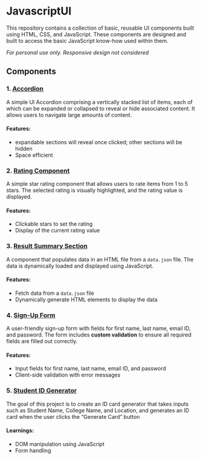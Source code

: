# JavascriptUI
This repository contains a collection of basic, reusable UI components built using HTML, CSS, and JavaScript. These components are designed and built to access the basic JavaScript know-how used within them.

_For personal use only. Responsive design not considered_
## Components

### 1. [Accordion](https://github.com/sheet848/JavascriptUI/tree/main/accordion)
A simple UI Accordion comprising a vertically stacked list of items, each of which can be expanded or collapsed to reveal or hide associated content. It allows users to navigate large amounts of content.
#### Features:
- expandable sections will reveal once clicked; other sections will be hidden
- Space efficient

### 2. [Rating Component](https://github.com/sheet848/JavascriptUI/tree/main/interactive%20rating)
A simple star rating component that allows users to rate items from 1 to 5 stars. The selected rating is visually highlighted, and the rating value is displayed.
#### Features:
- Clickable stars to set the rating
- Display of the current rating value

### 3. [Result Summary Section](https://github.com/sheet848/JavascriptUI/tree/main/result%20summary)
A component that populates data in an HTML file from a `data.json` file. The data is dynamically loaded and displayed using JavaScript.
#### Features:
- Fetch data from a `data.json` file
- Dynamically generate HTML elements to display the data

### 4. [Sign-Up Form](https://github.com/sheet848/JavascriptUI/tree/main/sign%20up%20form)
A user-friendly sign-up form with fields for first name, last name, email ID, and password. The form includes **custom validation** to ensure all required fields are filled out correctly.
#### Features:
- Input fields for first name, last name, email ID, and password
- Client-side validation with error messages

### 5. [Student ID Generator](https://github.com/sheet848/JavascriptUI/tree/main/student-id-generator)
The goal of this project is to create an ID card generator that takes inputs such as Student Name, College Name, and Location, and generates an ID card when the user clicks the “Generate Card” button 
#### Learnings:
- DOM manipulation using JavaScript
- Form handling
